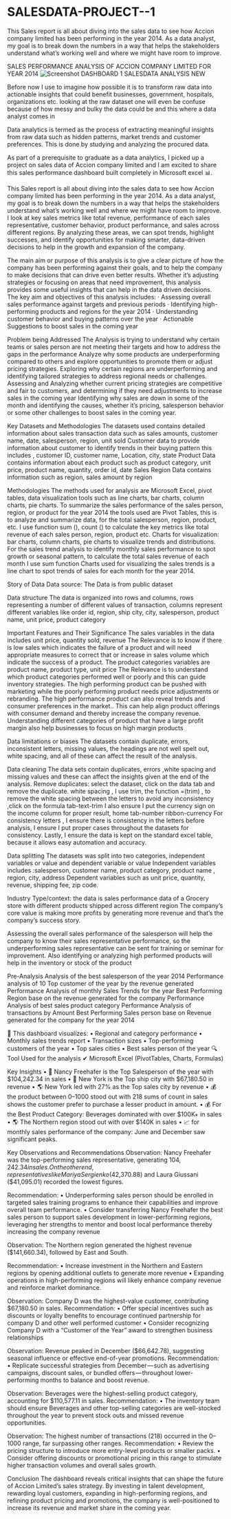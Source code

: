 # SALESDATA-PROJECT--1
This Sales report is all about diving into the sales data to see how Accion company limited has been performing in the year 2014. As a data analyst, my goal is to break down the numbers in a way that helps the stakeholders understand what’s working well and where we might have room to improve.

SALES PERFORMANCE ANALYSIS OF ACCION COMPANY LIMITED FOR YEAR 2014
![Screenshot DASHBOARD 1 SALESDATA ANALYSIS NEW](https://github.com/user-attachments/assets/4d40b586-6af8-407e-bd12-5dce4074244d)


Before now I use to imagine how possible it is to transform raw data into actionable insights that could benefit businesses, government, hospitals, organizations etc. looking at the raw dataset one will even be confuse because of how messy and bulky the data could be and this where a data analyst comes in

Data analytics is termed as the process of extracting meaningful insights from raw data such as hidden patterns, market trends and customer preferences. This is done by studying and analyzing the procured data.

As part of a prerequisite to graduate as a data analytics, I picked up a project on sales data of Accion company limited and I am excited to share this sales performance dashboard built completely in Microsoft excel 📊.

This Sales report is all about diving into the sales data to see how Accion company limited has been performing in the year 2014. As a data analyst, my goal is to break down the numbers in a way that helps the stakeholders understand what’s working well and where we might have room to improve.
I look at key sales metrics like total revenue, performance of each sales representative, customer behavior, product performance, and sales across different regions. By analyzing these areas, we can spot trends, highlight successes, and identify opportunities for making smarter, data-driven decisions to help in the growth and expansion of the company.

The main aim or purpose of this analysis is to give a clear picture of how the company has been performing against their goals, and to help the company to make decisions that can drive even better results. Whether it’s adjusting strategies or focusing on areas that need improvement, this analysis provides some useful insights that can help in the data driven decisions.
The key aim and objectives of this analysis includes:
· Assessing overall sales performance against targets and previous periods
· Identifying high-performing products and regions for the year 2014
· Understanding customer behavior and buying patterns over the year
· Actionable Suggestions to boost sales in the coming year

Problem being Addressed
The Analysis is trying to understand why certain teams or sales person are not meeting their targets and how to address the gaps in the performance
Analyze why some products are underperforming compared to others and explore opportunities to promote them or adjust pricing strategies.
Exploring why certain regions are underperforming and identifying tailored strategies to address regional needs or challenges.
Assessing and Analyzing whether current pricing strategies are competitive and fair to customers, and determining if they need adjustments to increase sales in the coming year
Identifying why sales are down in some of the month and identifying the causes, whether it’s pricing, salesperson behavior or some other challenges to boost sales in the coming year.

Key Datasets and Methodologies
The datasets used contains detailed information about sales transaction data such as sales amounts, customer name, date, salesperson, region, unit sold
Customer data to provide information about customer to identify trends in their buying pattern this includes , customer ID, customer name, Location, city, state
Product Data contains information about each product such as product category, unit price, product name, quantity, order id, date
Sales Region Data contains information such as region, sales amount by region

Methodologies
The methods used for analysis are Microsoft Excel, pivot tables, data visualization tools such as line charts, bar charts, column charts, pie charts.
To summarize the sales performance of the sales person, region, or product for the year 2014 the tools used are Pivot Tables, this is to analyze and summarize data, for the total salesperson, region, product, etc.
I use function sum (), count () to calculate the key metrics like total revenue of each sales person, region, product etc.
Charts for visualization: bar charts, column charts, pie charts to visualize trends and distributions. 
For the sales trend analysis to identify monthly sales performance to spot growth or seasonal pattern, to calculate the total sales revenue of each month I use sum function
Charts used for visualizing the sales trends is a line chart to spot trends of sales for each month for the year 2014.

Story of Data
Data source: The Data is from public dataset

Data structure
The data is organized into rows and columns, rows representing a number of different values of transaction, columns represent different variables like order id, region, ship city, city, salesperson, product name, unit price, product category

Important Features and Their Significance
The sales variables in the data includes unit price, quantity sold, revenue
The Relevance is to know if there is low sales which indicates the failure of a product and will need appropriate measures to correct that or increase in sales volume which indicate the success of a product.
The product categories variables are product name, product type, unit price
The Relevance is to understand which product categories performed well or poorly and this can guide inventory strategies.
The high performing product can be pushed with marketing while the poorly performing product needs price adjustments or rebranding.
The high performance product can also reveal trends and consumer preferences in the market.. This can help align product offerings with consumer demand and thereby increase the company revenue.
Understanding different categories of product that have a large profit margin also help businesses to focus on high margin products

Data limitations or biases 
The datasets contain duplicate, errors, inconsistent letters, missing values, the headings are not well spelt out, white spacing, and all of these can affect the result of the analysis.

Data cleaning
The data sets contain duplicates, errors ,white spacing and missing values and these can affect the insights given at the end of the analysis.
Remove duplicates: select the dataset, click on the data tab and remove the duplicate.
white spacing , I use trim, the function =(trim) , to remove the white spacing between the letters to avoid any inconsistency ,click on the formula tab-text-trim
I also ensure I put the currency sign on the income column for proper result, home tab-number ribbon-currency
For consistency letters , I ensure there is consistency in the letters before analysis, I ensure I put proper cases throughout the datasets for consistency.
Lastly, I ensure the data is kept on the standard excel table, because it allows easy automation and accuracy.

Data splitting 
The datasets was split into two categories, independent variables or value and dependent variable or value
Independent variables includes :salesperson, customer name, product category, product name , region, city, address
Dependent variables such as unit price, quantity, revenue, shipping fee, zip code.

Industry Type/context: the data is sales performance data of a Grocery store with different products shipped across different region
The company’s core value is making more profits by generating more revenue and that’s the company’s success story.

 Assessing the overall sales performance of the salesperson will help the company to know their sales representative performance, so the underperforming sales representative can be sent for training or seminar for improvement.
Also identifying or analyzing high performed products will help in the inventory or stock of the product

Pre-Analysis 
Analysis of the best salesperson of the year 2014
Performance analysis of 10 Top customer of the year by the revenue generated
Performance Analysis of monthly Sales Trends for the year
Best Performing Region base on the revenue generated for the company
Performance Analysis of best sales product category
Performance Analysis of transactions by Amount
Best Performing Sales person base on Revenue generated for the company for the year 2014

📌 This dashboard visualizes:
•	Regional and category performance
•	Monthly sales trends report
•	Transaction sizes
•	Top-performing customers of the year
•	Top sales cities
•	Best sales person of the year
🔍 Tool Used for the analysis
 ✔ Microsoft Excel (PivotTables, Charts, Formulas)
 
Key Insights
•	🥇 Nancy Freehafer is the Top Salesperson of the year with $104,242.34 in sales
•	🌆 New York is the Top ship city with $67,180.50 in revenue
•	🌎 New York led with 27% as the Top sales city by revenue
•	💰 the product between 0–1000 stood out with 218 sums of count in sales shows the customer prefer to purchase a lesser product in amount.
•	💰 For the Best Product Category: Beverages dominated with over $100K+ in sales
•	🌎 The Northern region stood out with over $140K in sales
•	📈 for monthly sales performance of the company: June and December saw significant peaks.

Key Observations and Recommendations
Observation:
 Nancy Freehafer was the top-performing sales representative, generating $104,242.34 in sales. On the other end, representatives like Mariya Sergienko ($42,370.88) and Laura Giussani ($41,095.01) recorded the lowest figures.
 
Recommendation:
•	Underperforming sales person should be enrolled in targeted sales training programs to enhance their capabilities and improve overall team performance.
•	Consider transferring Nancy Freehafer the best sales person to support sales development in lower-performing regions, leveraging her strengths to mentor and boost local performance thereby increasing the company revenue

Observation:
 The Northern region generated the highest revenue ($141,660.34), followed by East and South.
 
Recommendation:
•	Increase investment in the Northern and Eastern regions by opening additional outlets to generate more revenue
•	Expanding operations in high-performing regions will likely enhance company revenue and reinforce market dominance.

Observation:
 Company D was the highest-value customer, contributing $67,180.50 in sales.
Recommendation:
•	Offer special incentives such as discounts or loyalty benefits to encourage continued partnership for company D and other well performed customer
•	Consider recognizing Company D with a “Customer of the Year” award to strengthen business relationships

Observation:
 Revenue peaked in December ($66,642.78), suggesting seasonal influence or effective end-of-year promotions.
Recommendation:
•	Replicate successful strategies from December — such as advertising campaigns, discount sales, or bundled offers — throughout lower-performing months to balance and boost revenue.

Observation:
 Beverages were the highest-selling product category, accounting for $110,577.11 in sales.
Recommendation:
•	The inventory team should ensure Beverages and other top-selling categories are well-stocked throughout the year to prevent stock outs and missed revenue opportunities.

Observation:
 The highest number of transactions (218) occurred in the $0–$1000 range, far surpassing other ranges.
Recommendation:
•	Review the pricing structure to introduce more entry-level products or smaller packs.
•	Consider offering discounts or promotional pricing in this range to stimulate higher transaction volumes and overall sales growth.

Conclusion
The dashboard reveals critical insights that can shape the future of Accion Limited’s sales strategy. By investing in talent development, rewarding loyal customers, expanding in high-performing regions, and refining product pricing and promotions, the company is well-positioned to increase its revenue and market share in the coming year.

